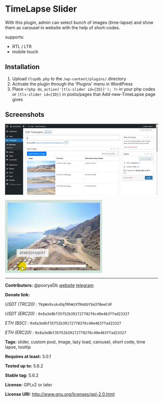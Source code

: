 # TimeLapse Slider

With this plugin, admin can select bunch of images (time-lapse) and show them as carousel in website with the help of short-codes.

supports:
 - RTL / LTR
 - mobile touch

## Installation

1. Upload `tlspdb.php` to the `/wp-content/plugins/` directory
2. Activate the plugin through the 'Plugins' menu in WordPress
3. Place `<?php do_action('[tls-slider id={ID}]'); ?>` in your php codes or `[tls-slider id={ID}]` in posts/pages that Add-new-TimeLapse page gives

## Screenshots

![Screenshot-0](https://github.com/pooryadb/timelapse_slider/blob/master/assets/Screenshot-0.jpg)

![Screenshot-1](https://github.com/pooryadb/timelapse_slider/blob/master/assets/Screenshot-1.gif)

-------------------------------------------------------------------------------

**Contributors:** @pooryaDb [website](http://romroid.ir) [telegram](https://t.me/pooryadb)

**Donate link:**

*USDT (TRC20) :* `TKpWx9sukxDqfRhWzXTKmUbYSm37BeeC4F`

*USDT (ERC20) :* `0x8a3e8bf35f52b391727782f6c40e463ffad23327`

*ETH (BSC) :* `0x8a3e8bf35f52b391727782f6c40e463ffad23327`

*ETH (ERC20) :* `0x8a3e8bf35f52b391727782f6c40e463ffad23327`

**Tags:** slider, custom post, image, lazy load, carousel, short code, time lapse, tooltip

**Requires at least:** 3.0.1

**Tested up to:** 5.6.2

**Stable tag:** 5.6.2

**License:** GPLv2 or later

**License URI:** http://www.gnu.org/licenses/gpl-2.0.html